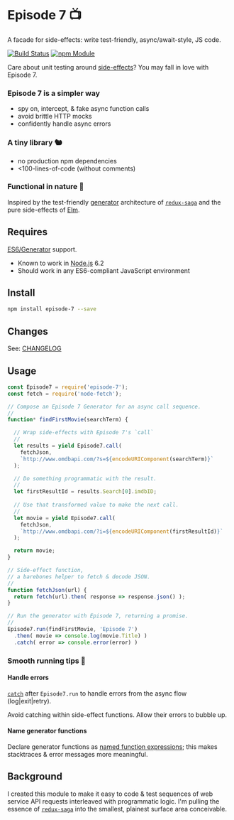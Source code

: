 Episode 7 📺
============
A facade for side-effects: write test-friendly, async/await-style, JS code.

[![Build Status](https://travis-ci.org/mars/episode-7.svg?branch=master)](https://travis-ci.org/mars/episode-7)
[![npm Module](https://img.shields.io/npm/v/episode-7.svg)](https://www.npmjs.com/package/episode-7)


Care about unit testing around [side-effects](https://en.wikipedia.org/wiki/Side_effect_(computer_science))? You may fall in love with Episode 7.

### Episode 7 is a simpler way

* spy on, intercept, & fake async function calls
* avoid brittle HTTP mocks
* confidently handle async errors

### A tiny library 🐿

* no production npm dependencies
* <100-lines-of-code (without comments)

### Functional in nature 🌲

Inspired by the test-friendly [generator](https://developer.mozilla.org/en-US/docs/Web/JavaScript/Reference/Global_Objects/Generator) architecture of [`redux-saga`](https://github.com/yelouafi/redux-saga) and the pure side-effects of [Elm](http://elm-lang.org).

Requires
--------

[ES6/Generator](https://developer.mozilla.org/en-US/docs/Web/JavaScript/Reference/Global_Objects/Generator) support.

* Known to work in [Node.js](https://nodejs.org) 6.2
* Should work in any ES6-compliant JavaScript environment

Install
-------

```bash
npm install episode-7 --save
```

Changes
-------

See: [CHANGELOG](CHANGELOG.markdown)

Usage
-----

```javascript
const Episode7 = require('episode-7');
const fetch = require('node-fetch');

// Compose an Episode 7 Generator for an async call sequence.
//
function* findFirstMovie(searchTerm) {

  // Wrap side-effects with Episode 7's `call`
  //
  let results = yield Episode7.call(
    fetchJson,
    `http://www.omdbapi.com/?s=${encodeURIComponent(searchTerm)}`
  );

  // Do something programmatic with the result.
  //
  let firstResultId = results.Search[0].imdbID;
  
  // Use that transformed value to make the next call.
  //
  let movie = yield Episode7.call(
    fetchJson,
    `http://www.omdbapi.com/?i=${encodeURIComponent(firstResultId)}`
  );

  return movie;
}

// Side-effect function,
// a barebones helper to fetch & decode JSON.
//
function fetchJson(url) {
  return fetch(url).then( response => response.json() );
}

// Run the generator with Episode 7, returning a promise.
//
Episode7.run(findFirstMovie, 'Episode 7')
  .then( movie => console.log(movie.Title) )
  .catch( error => console.error(error) )
```

### Smooth running tips 🚝

#### Handle errors

[`catch`](https://developer.mozilla.org/en-US/docs/Web/JavaScript/Reference/Global_Objects/Promise/catch) after `Episode7.run` to handle errors from the async flow (log|exit|retry).

Avoid catching within side-effect functions. Allow their errors to bubble up.

#### Name generator functions

Declare generator functions as [named function expressions](https://developer.mozilla.org/en-US/docs/Web/JavaScript/Reference/Operators/function); this makes stacktraces & error messages more meaningful.


Background
----------
I created this module to make it easy to code & test sequences of web service API requests interleaved with programmatic logic. I'm pulling the essence of [`redux-saga`](https://github.com/yelouafi/redux-saga) into the smallest, plainest surface area conceivable.
